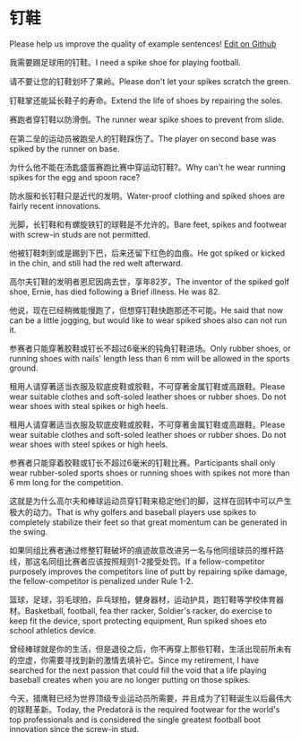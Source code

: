 # 钉鞋

Please help us improve the quality of example sentences! [Edit on Github](https://github.com/jiyushe/jiyu-example-sentence-source/blob/main/chinese/dingxie.md)

<p><span class="chinese">我需要踢足球用的钉鞋。</span><span class="english">I need a spike shoe for playing football.</span></p>

<p><span class="chinese">请不要让您的钉鞋划坏了果岭。</span><span class="english">Please don't let your spikes scratch the green.</span></p>

<p><span class="chinese">钉鞋掌还能延长鞋子的寿命。</span><span class="english">Extend the life of shoes by repairing the  soles.</span></p>

<p><span class="chinese">赛跑者穿钉鞋以防滑倒。</span><span class="english">The runner wear spike shoes to prevent from slide.</span></p>

<p><span class="chinese">在第二垒的运动员被跑垒人的钉鞋踩伤了。</span><span class="english">The player on second base was spiked by the runner on base.</span></p>

<p><span class="chinese">为什么他不能在汤匙盛蛋赛跑比赛中穿运动钉鞋?。</span><span class="english">Why can't he wear running spikes for the egg and spoon race?</span></p>

<p><span class="chinese">防水服和长钉鞋只是近代的发明。</span><span class="english">Water-proof clothing and spiked shoes are fairly recent innovations.</span></p>

<p><span class="chinese">光脚，长钉鞋和有螺旋铁钉的球鞋是不允许的。</span><span class="english">Bare feet, spikes and footwear with screw-in studs are not permitted.</span></p>

<p><span class="chinese">他被钉鞋刺到或是踢到下巴，后来还留下红色的血痕。</span><span class="english">He got spiked or kicked in the chin, and still had the red welt afterward.</span></p>

<p><span class="chinese">高尔夫钉鞋的发明者恩尼因病去世，享年82岁。</span><span class="english">The inventor of the spiked golf shoe, Ernie, has died following a Brief illness. He was 82.</span></p>

<p><span class="chinese">他说，现在已经稍微能慢跑了，但想穿钉鞋快跑那还不可能。</span><span class="english">He said that now can be a little jogging, but would like to wear spiked shoes also can not run it.</span></p>

<p><span class="chinese">参赛者只能穿著胶鞋或钉长不超过6毫米的钝角钉鞋进场。</span><span class="english">Only rubber shoes, or running shoes with nails' length less than 6 mm will be allowed in the sports ground.</span></p>

<p><span class="chinese">租用人请穿著适当衣服及软底皮鞋或胶鞋，不可穿著金属钉鞋或高跟鞋。</span><span class="english">Please wear suitable clothes and soft-soled leather shoes or rubber shoes. Do not wear shoes with steal spikes or high heels.</span></p>

<p><span class="chinese">租用人请穿著适当衣服及软底皮鞋或胶鞋，不可穿著金属钉鞋或高跟鞋。</span><span class="english">Please wear suitable clothes and soft-soled leather shoes or rubber shoes. Do not wear shoes with steel spikes or high heels.</span></p>

<p><span class="chinese">参赛者只能穿着胶鞋或钉长不超过6毫米的钉鞋比赛。</span><span class="english">Participants shall only wear rubber-soled sports shoes or running shoes with spikes not more than 6 mm long for the competition.</span></p>

<p><span class="chinese">这就是为什么高尔夫和棒球运动员穿钉鞋来稳定他们的脚，这样在回转中可以产生极大的动力。</span><span class="english">That is why golfers and baseball players use spikes to completely stabilize their feet so that great momentum can be generated in the swing.</span></p>

<p><span class="chinese">如果同组比赛者通过修整钉鞋破坏的痕迹故意改进另一名与他同组球员的推杆路线，那这名同组比赛者应该按照规则1-2接受处罚。</span><span class="english">If a fellow-competitor purposely improves the competitors line of putt by repairing spike damage, the fellow-competitor is penalized under Rule 1-2.</span></p>

<p><span class="chinese">篮球，足球，羽毛球拍，乒乓球拍，健身器材，运动护具，跑钉鞋等学校体育器材。</span><span class="english">Basketball, football, fea ther racker, Soldier's racker, do exercise to keep fit the device, sport protecting equipment, Run spiked shoes eto school athletics device.</span></p>

<p><span class="chinese">曾经棒球就是你的生活，但是退役之后，你不再穿上那些钉鞋，生活出现前所未有的空虚，你需要寻找到新的激情去填补它。</span><span class="english">Since my retirement, I have searched for the next passion that could fill the void that a life playing baseball creates when you are no longer putting on those spikes.</span></p>

<p><span class="chinese">今天，猎鹰鞋已经为世界顶级专业运动员所需要，并且成为了钉鞋诞生以后最伟大的球鞋革新。</span><span class="english">Today, the Predatorâ is the required footwear for the world's top professionals and is considered the single greatest football boot innovation since the screw-in stud.</span></p>

